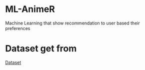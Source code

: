 # ML-AnimeR
Machine Learning that show recommendation to user based their preferences

# Dataset get from
[Dataset](https://app.gigasheet.com/spreadsheet/anime-csv/1527fb6e_f9e1_4c64_ab10_e92ebd804b08?referrerId=https%3A%2F%2Fwww.gigasheet.com%2Fsample-data%2Fanime-analytics-analyzing-the-global-anime-scene)
